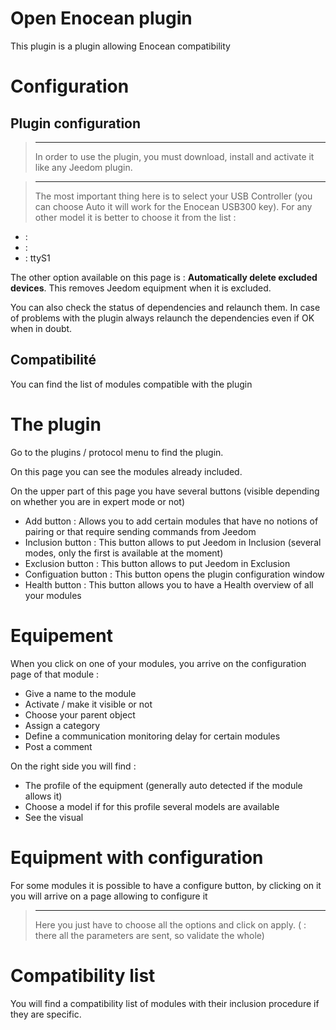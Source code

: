 # Open Enocean plugin

This plugin is a plugin allowing Enocean compatibility

# Configuration

## Plugin configuration

> ****
>
> In order to use the plugin, you must download, install and activate it like any Jeedom plugin.

> ****
>
> The most important thing here is to select your USB Controller (you can choose Auto it will work for the Enocean USB300 key). For any other model it is better to choose it from the list :

-    : 
-    : 
-    : ttyS1

The other option available on this page is : **Automatically delete excluded devices**. This removes Jeedom equipment when it is excluded.

You can also check the status of dependencies and relaunch them. In case of problems with the plugin always relaunch the dependencies even if OK when in doubt.

## Compatibilité

You can find [](https://compatibility.jeedom.com/index.php?v=d&p=home&plugin=openenocean) the list of modules compatible with the plugin

# The plugin

Go to the plugins / protocol menu to find the plugin.

On this page you can see the modules already included.

On the upper part of this page you have several buttons (visible depending on whether you are in expert mode or not)

-   Add button : Allows you to add certain modules that have no notions of pairing or that require sending commands from Jeedom
-   Inclusion button : This button allows to put Jeedom in Inclusion (several modes, only the first is available at the moment)
-   Exclusion button : This button allows to put Jeedom in Exclusion
-   Configuation button : This button opens the plugin configuration window
-   Health button : This button allows you to have a Health overview of all your modules

# Equipement

When you click on one of your modules, you arrive on the configuration page of that module :

-   Give a name to the module
-   Activate / make it visible or not
-   Choose your parent object
-   Assign a category
-   Define a communication monitoring delay for certain modules
-   Post a comment

On the right side you will find :

-   The profile of the equipment (generally auto detected if the module allows it)
-   Choose a model if for this profile several models are available
-   See the visual

# Equipment with configuration

For some modules it is possible to have a configure button, by clicking on it you will arrive on a page allowing to configure it

> ****
>
> Here you just have to choose all the options and click on apply. ( : there all the parameters are sent, so validate the whole)

# Compatibility list

You will find [](https://compatibility.jeedom.com/index.php?v=d&p=home&search=&plugin=openenocean) a compatibility list of modules with their inclusion procedure if they are specific.
